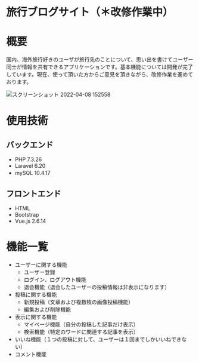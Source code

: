 # 旅行ブログサイト（＊改修作業中）
# 概要
国内、海外旅行好きのユーザが旅行先のことについて、思い出を書けてユーザー同士が情報を共有できるアプリケーションです。基本機能については開発が完了しています。現在、使って頂いた方からご意見を頂きながら、改修作業を進めております。

![スクリーンショット 2022-04-08 152558](https://user-images.githubusercontent.com/80622265/162378702-e0f313e7-5cfe-4430-93f8-0e6fe81e085d.png)

# 使用技術
## バックエンド
- PHP 7.3.26  
- Laravel 6.20
- mySQL 10.4.17　　　　  
## フロントエンド
- HTML
- Bootstrap
- Vue.js 2.6.14

# 機能一覧
- ユーザーに関する機能  
    - ユーザー登録
    - ログイン、ログアウト機能
    - 退会機能（退会したユーザーの投稿情報は非表示になります）
- 投稿に関する機能
    - 新規投稿（文章および複数枚の画像投稿機能）
    - 編集および削除機能
- 表示に関する機能
    - マイページ機能（自分の投稿した記事だけ表示）
    - 検索機能（特定のワードに関連する記事を表示）
- いいね機能（１つの投稿に対して、ユーザーは１回までしかいいねできない）
- コメント機能
  　
　